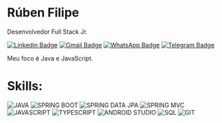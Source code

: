 # Rúben Filipe

Desenvolvedor Full Stack Jr.

[![Linkedin Badge](https://img.shields.io/badge/LinkedIn-316192?style=flat-square&logoColor=white&logo=linkedin)](https://www.linkedin.com/in/filipedev/)
[![Gmail Badge](https://img.shields.io/badge/Gmail-A52A2A?style=flat-square&logoColor=white&logo=gmail)](mailto:rubenfilipeao@gmail.com)
[![WhatsApp Badge](https://img.shields.io/badge/-WhatsApp-006400?style=flat-square&logoColor=white&logo=whatsapp)](https://wa.me/5551992711031)
[![Telegram Badge](https://img.shields.io/badge/-Telegram-316192?style=flat-square&logoColor=white&logo=telegram)](https://t.me/filipeoliveira1)

Meu foco é Java e JavaScript.

# Skills:

![JAVA](https://img.shields.io/badge/Java-A52A2A?style=flat-square&logoColor=white&logo=java)
![SPRING BOOT](https://img.shields.io/badge/-Spring_Boot-006400?style=flat-square&logoColor=white&logo=springboot)
![SPRING DATA JPA](https://img.shields.io/badge/-Spring_Data_JPA-006400?style=flat-square&logoColor=white&logo=springdata)
![SPRING MVC](https://img.shields.io/badge/-Spring_MVC-006400?style=flat-square&logoColor=white&logo=springmvc)
![JAVASCRIPT](https://img.shields.io/badge/-JavaScript-8B6914?style=flat-square&logoColor=white&logo=javascript)
![TYPESCRIPT](https://img.shields.io/badge/TypeScript-3178C6?style=flat-square&logoColor=white&logo=typescript)
![ANDROID STUDIO](https://img.shields.io/badge/-Android%20Studio-006400?style=flat-square&logoColor=white&logo=android-studio)
![SQL](https://img.shields.io/badge/SQL-316192?style=flat-square&logoColor=white&logo=sql)
![GIT](https://img.shields.io/badge/-Git-A52A2A?style=flat-square&logoColor=white&logo=git)
<?![REACT](https://img.shields.io/badge/React-3178C6?style=flat-square&logoColor=white&logo=react)?>
